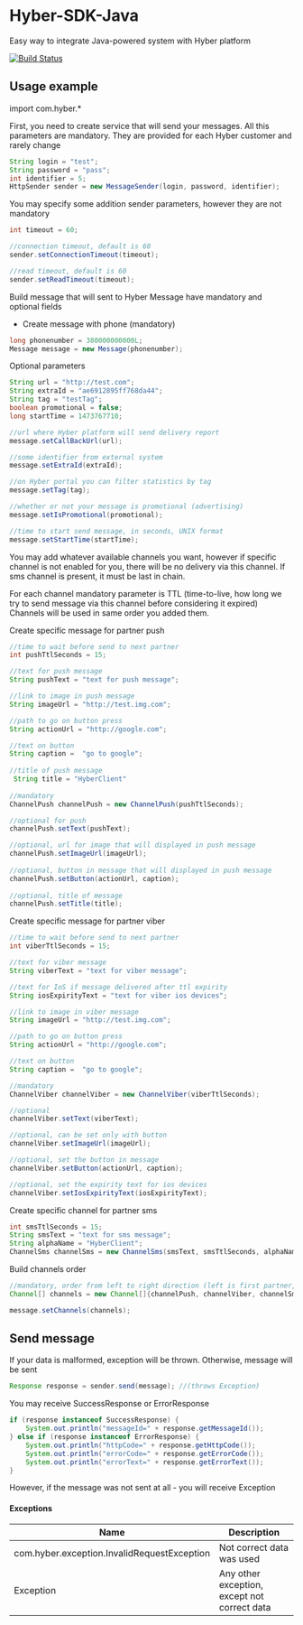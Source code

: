 # Hyber-SDK-Java
Easy way to integrate Java-powered system with Hyber platform

[![Build Status](https://travis-ci.org/Incuube/Hyber-SDK-Java.svg)](https://travis-ci.org/Incuube/Hyber-SDK-Java)

## Usage example

import com.hyber.*

First, you need to create service that will send your messages.
All this parameters are mandatory. They are provided for each Hyber customer and rarely change

```java
String login = "test";
String password = "pass";
int identifier = 5;
HttpSender sender = new MessageSender(login, password, identifier);
```

You may specify some addition sender parameters, however they are not mandatory
```java
int timeout = 60;

//connection timeout, default is 60
sender.setConnectionTimeout(timeout);

//read timeout, default is 60
sender.setReadTimeout(timeout);       
```

Build message that will sent to Hyber
Message have mandatory and optional fields

- Create message with phone (mandatory)
```java
long phonenumber = 380000000000L;
Message message = new Message(phonenumber);
```

Optional parameters
```java
String url = "http://test.com";
String extraId = "ae6912895ff768da44";
String tag = "testTag";
boolean promotional = false;
long startTime = 1473767710;

//url where Hyber platform will send delivery report
message.setCallBackUrl(url);           

//some identifier from external system
message.setExtraId(extraId);            

//on Hyber portal you can filter statistics by tag
message.setTag(tag);                    

//whether or not your message is promotional (advertising)
message.setIsPromotional(promotional);  

//time to start send message, in seconds, UNIX format
message.setStartTime(startTime);        
```

You may add whatever available channels you want, however if specific channel is not enabled for you,
there will be no delivery via this channel. If sms channel is present, it must be last in chain.

For each channel mandatory parameter is TTL
(time-to-live, how long we try to send message via this channel before considering it expired)
Channels will be used in same order you added them.

Create specific message for partner push
```java
//time to wait before send to next partner
int pushTtlSeconds = 15;

//text for push message
String pushText = "text for push message";   

//link to image in push message
String imageUrl = "http://test.img.com";   

//path to go on button press  
String actionUrl = "http://google.com";  

//text on button    
String caption =  "go to google";           
 
//title of push message
 String title = "HyberClient"
 
//mandatory 
ChannelPush channelPush = new ChannelPush(pushTtlSeconds); 

//optional for push
channelPush.setText(pushText);

//optional, url for image that will displayed in push message
channelPush.setImageUrl(imageUrl);       
    
//optional, button in message that will displayed in push message    
channelPush.setButton(actionUrl, caption);  
 
//optional, title of message
channelPush.setTitle(title);
```
Create specific message for partner viber
```java
//time to wait before send to next partner
int viberTtlSeconds = 15;                             

//text for viber message
String viberText = "text for viber message";           

//text for IoS if message delivered after ttl expirity
String iosExpirityText = "text for viber ios devices"; 

//link to image in viber message
String imageUrl = "http://test.img.com";               

//path to go on button press
String actionUrl = "http://google.com";                

//text on button
String caption =  "go to google";                     

//mandatory
ChannelViber channelViber = new ChannelViber(viberTtlSeconds); 

//optional
channelViber.setText(viberText);

//optional, can be set only with button
channelViber.setImageUrl(imageUrl);                    

//optional, set the button in message
channelViber.setButton(actionUrl, caption);            

//optional, set the expirity text for ios devices
channelViber.setIosExpirityText(iosExpirityText);      
```

Create specific channel for partner sms
```java
int smsTtlSeconds = 15;
String smsText = "text for sms message";
String alphaName = "HyberClient";
ChannelSms channelSms = new ChannelSms(smsText, smsTtlSeconds, alphaName); //mandatory
```

Build channels order
```java
//mandatory, order from left to right direction (left is first partner, right is last)
Channel[] channels = new Channel[]{channelPush, channelViber, channelSms}; 

message.setChannels(channels); 
```

## Send message

If your data is malformed, exception will be thrown. Otherwise, message will be sent

```java
Response response = sender.send(message); //(throws Exception)
```

You may receive SuccessResponse or ErrorResponse
```java
if (response instanceof SuccessResponse) {
    System.out.println("messageId=" + response.getMessageId());
} else if (response instanceof ErrorResponse) {
    System.out.println("httpCode=" + response.getHttpCode());
    System.out.println("errorCode=" + response.getErrorCode());
    System.out.println("errorText=" + response.getErrorText());
}
```

However, if the message was not sent at all - you will receive Exception

#### Exceptions

| Name                                        | Description               |
|---------------------------------------------|---------------------------|
| com.hyber.exception.InvalidRequestException | Not correct data was used |
| Exception                                   | Any other exception, except not correct data|

